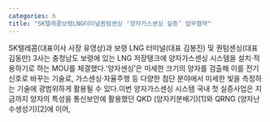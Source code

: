 ```yaml
---
categories: h
title: "SK텔레콤보령LNG터미널퀀텀센싱 ‘양자가스센싱 실증’ 업무협약"
---
```

SK텔레콤(대표이사 사장 유영상)과 보령 LNG 터미널(대표 김봉진) 및 퀀텀센싱(대표 김동만) 3사는 충청남도 보령에 있는 LNG 저장탱크에 양자가스센싱 시스템을 설치·적용하기로 하는 MOU를 체결했다.‘양자센싱’은 미세한 크기의 양자를 검출해 이를 전기신호로 바꾸는 기술로, 가스센싱·자율주행 등 다양한 첨단 분야에서 미세한 빛을 측정하는 기술에 광범위하게 활용될 수 있다.이번 양자가스센싱 시스템 국내 첫 실증사업은 지금까지 양자의 특성을 통신보안에 활용했던 QKD (양자키분배기)[1]와 QRNG (양자난수생성기)[2]에 이어,